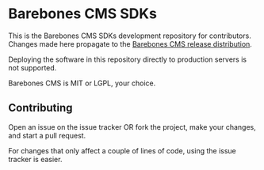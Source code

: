Barebones CMS SDKs
==================

This is the Barebones CMS SDKs development repository for contributors.  Changes made here propagate to the [Barebones CMS release distribution](https://github.com/cubiclesoft/barebones-cms).

Deploying the software in this repository directly to production servers is not supported.

Barebones CMS is MIT or LGPL, your choice.

Contributing
------------

Open an issue on the issue tracker OR fork the project, make your changes, and start a pull request.

For changes that only affect a couple of lines of code, using the issue tracker is easier.

